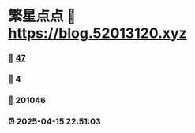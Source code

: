 # 繁星点点 :link: https://blog.52013120.xyz 
### :page_facing_up: [47](https://blog.52013120.xyz/tag.html) 
### :speech_balloon: 4 
### :hibiscus: 201046 
### :alarm_clock: 2025-04-15 22:51:03 
